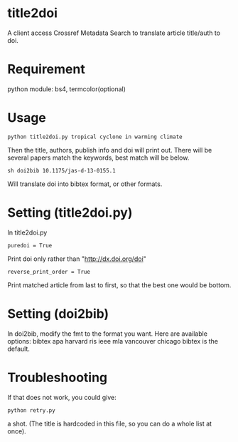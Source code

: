 # title2doi
A client access Crossref Metadata Search to translate article title/auth to doi.

# Requirement
python module: bs4, termcolor(optional)

# Usage
```
python title2doi.py tropical cyclone in warming climate
```
Then the title, authors, publish info and doi will print out.
There will be several papers match the keywords, best match will be below.

```
sh doi2bib 10.1175/jas-d-13-0155.1
```
Will translate doi into bibtex format, or other formats.
# Setting (title2doi.py)
In title2doi.py
```
puredoi = True
```
Print doi only rather than "http://dx.doi.org/doi"

```
reverse_print_order = True
```
Print matched article from last to first, so that the best one would be bottom.

# Setting (doi2bib)
In doi2bib, modify the fmt to the format you want. Here are available options: bibtex apa harvard ris ieee mla vancouver chicago
bibtex is the default.

# Troubleshooting
If that does not work, you could give:
```
python retry.py
```
a shot. (The title is hardcoded in this file, so you can do a whole list at once).

